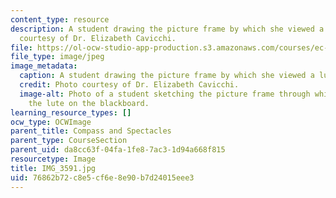 ```yaml
---
content_type: resource
description: A student drawing the picture frame by which she viewed a lute. Photo
  courtesy of Dr. Elizabeth Cavicchi.
file: https://ol-ocw-studio-app-production.s3.amazonaws.com/courses/ec-050-recreate-experiments-from-history-inform-the-future-from-the-past-galileo-january-iap-2010/76862b72c8e5cf6e8e90b7d24015eee3_IMG_3591.jpg
file_type: image/jpeg
image_metadata:
  caption: A student drawing the picture frame by which she viewed a lute.
  credit: Photo courtesy of Dr. Elizabeth Cavicchi.
  image-alt: Photo of a student sketching the picture frame through which she saw
    the lute on the blackboard.
learning_resource_types: []
ocw_type: OCWImage
parent_title: Compass and Spectacles
parent_type: CourseSection
parent_uid: da8cc63f-04fa-1fe8-7ac3-1d94a668f815
resourcetype: Image
title: IMG_3591.jpg
uid: 76862b72-c8e5-cf6e-8e90-b7d24015eee3
---
```

